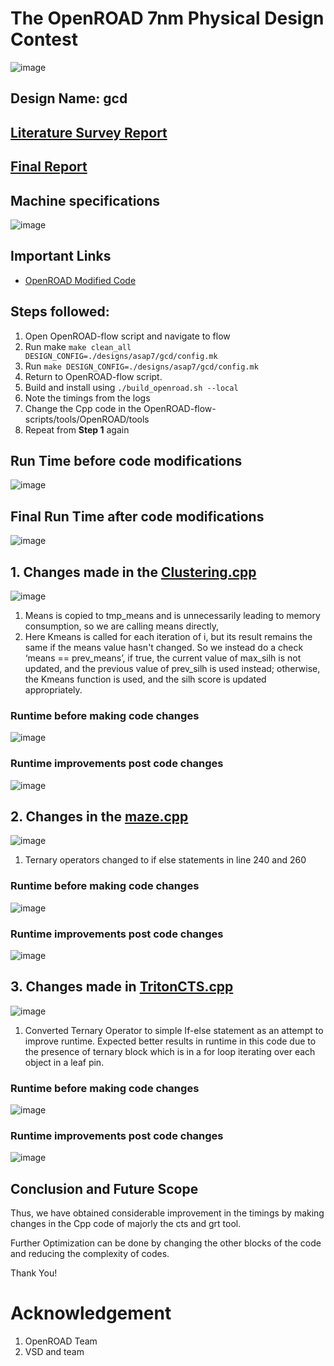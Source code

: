# The OpenROAD 7nm Physical Design Contest
![image](https://user-images.githubusercontent.com/73933646/229139296-880b3b65-d2af-433e-97ed-804112b0a4d4.png)

## Design Name: gcd
## [Literature Survey Report](https://docs.google.com/document/d/1_EmDNZOXrt2lwTWwUcMA-rv0W4KkOsrSRfKJxpDRPps/edit?usp=sharing)
## [Final Report](https://docs.google.com/document/d/1Y1fpabV6v860-7_wdSvFU7Y5UtaJgEVNsNxSbfJNCIw/edit?usp=sharing)
## Machine specifications
![image](https://user-images.githubusercontent.com/73933646/229139551-a519f7dc-0e37-487f-8628-327fa67b3411.png)

## Important Links 
- [OpenROAD Modified Code](https://github.com/Sidshx/OpenROAD/tree/7nmcontest/src)
## Steps followed:
1. Open OpenROAD-flow script and navigate to flow
2. Run make ```make clean_all DESIGN_CONFIG=./designs/asap7/gcd/config.mk```
3. Run ```make DESIGN_CONFIG=./designs/asap7/gcd/config.mk```
4. Return to  OpenROAD-flow script.
5. Build and install using ```./build_openroad.sh --local```
6. Note the timings from the logs
7. Change the Cpp code in the OpenROAD-flow-scripts/tools/OpenROAD/tools
8. Repeat from **Step 1** again

## Run Time before code modifications
![image](https://user-images.githubusercontent.com/73933646/229151955-fc61d944-3a63-4dd8-ae45-51c14dbafab7.png)

## Final Run Time after code modifications
![image](https://user-images.githubusercontent.com/73933646/229144094-27e4023c-49ae-44fe-b394-60e9ae72eb53.png)

## 1. Changes made in the [Clustering.cpp](https://github.com/Sidshx/OpenROAD/blob/7nmcontest/src/cts/src/Clustering.cpp)
![image](https://user-images.githubusercontent.com/73933646/229144240-20e68fc5-7e37-477b-82ba-00eea02b38d3.png)

1. Means is copied to tmp_means and is unnecessarily leading to memory consumption, so we are calling means directly, 
2. Here Kmeans is called for each iteration of i, but its result remains the same if the means value hasn't changed. So we instead do a check ‘means == prev_means’, if true, the current value of max_silh is not updated, and the previous value of prev_silh is used instead; otherwise, the Kmeans function is used, and the silh score is updated appropriately.

### Runtime before making code changes
![image](https://user-images.githubusercontent.com/73933646/229146789-b700a9e1-c102-49fb-9cec-011c7894ed21.png)

### Runtime improvements post code changes
![image](https://user-images.githubusercontent.com/73933646/229147207-c849e95a-c580-49fd-bb42-4295a3684633.png)

## 2. Changes in the [maze.cpp](https://github.com/Sidshx/OpenROAD/blob/7nmcontest/src/grt/src/fastroute/src/maze.cpp)
![image](https://user-images.githubusercontent.com/73933646/229144560-08cc98ab-8b05-4605-89eb-2332b0f81a11.png)
1. Ternary operators changed to if else statements in line 240 and 260

### Runtime before making code changes
![image](https://user-images.githubusercontent.com/73933646/229147638-e41d3444-493a-4713-8ae4-56d362e8f880.png)


### Runtime improvements post code changes
![image](https://user-images.githubusercontent.com/73933646/229147736-f528fd98-5cf8-4a7b-b033-0e6eadf58829.png)



## 3. Changes made in [TritonCTS.cpp](https://github.com/Sidshx/OpenROAD/blob/7nmcontest/src/cts/src/TritonCTS.cpp)
![image](https://user-images.githubusercontent.com/73933646/229145126-f19cfdb2-da50-417b-bc3c-8cdbc4a222b8.png)
1. Converted Ternary Operator to simple If-else statement as an attempt to improve  runtime. Expected better results in runtime in this code due to the presence of ternary block which is in a for loop iterating over each object in a leaf pin.


### Runtime before making code changes
![image](https://user-images.githubusercontent.com/73933646/229148103-46936e38-e7f3-449b-8b25-c844dee7c357.png)



### Runtime improvements post code changes
![image](https://user-images.githubusercontent.com/73933646/229148226-de53a8c8-413e-4c53-b162-7adef2a67d46.png)


## Conclusion and Future Scope
Thus, we have obtained considerable improvement in the timings by making changes in the Cpp code of majorly the cts and grt tool.

Further Optimization can be done by changing the other blocks of the code and reducing the complexity of codes.

Thank You!
# Acknowledgement
1. OpenROAD Team
2. VSD and team
